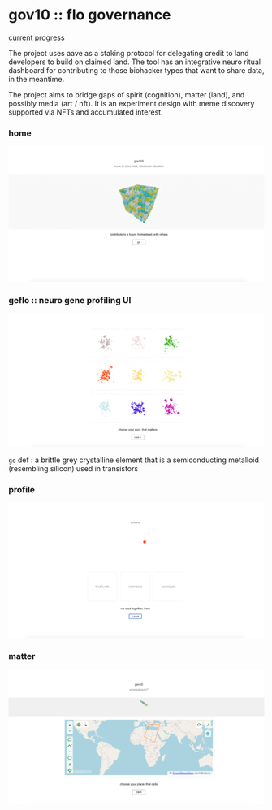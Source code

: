 # gov10 :: flo governance

[current progress](http://159.203.37.102/)

The project uses aave as a staking protocol for delegating credit to land developers to build on claimed land. The tool has an integrative neuro ritual dashboard for contributing to those biohacker types that want to share data, in the meantime.

The project aims to bridge gaps of spirit (cognition), matter (land), and possibly media (art / nft). It is an experiment design with meme  discovery supported via NFTs and accumulated interest.

### home
![home](screenshots/home.png)

### geflo :: neuro gene profiling UI
![swarm](screenshots/swarm.png)

`ge` def : a brittle grey crystalline element that is a semiconducting metalloid (resembling silicon) used in transistors

### profile
![profile](screenshots/profile.png)

### matter
![matter](screenshots/matter.png)
